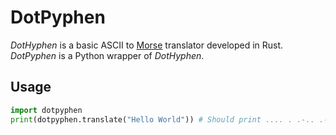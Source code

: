 # DotPyphen

_DotHyphen_ is a basic ASCII to [Morse](https://en.wikipedia.org/wiki/Morse_code) translator developed in Rust. _DotPyphen_ is a Python wrapper of _DotHyphen_.

## Usage

```python
import dotpyphen
print(dotpyphen.translate("Hello World")) # Should print .... . .-.. .-.. --- / .-- --- .-. .-.. -..
```
